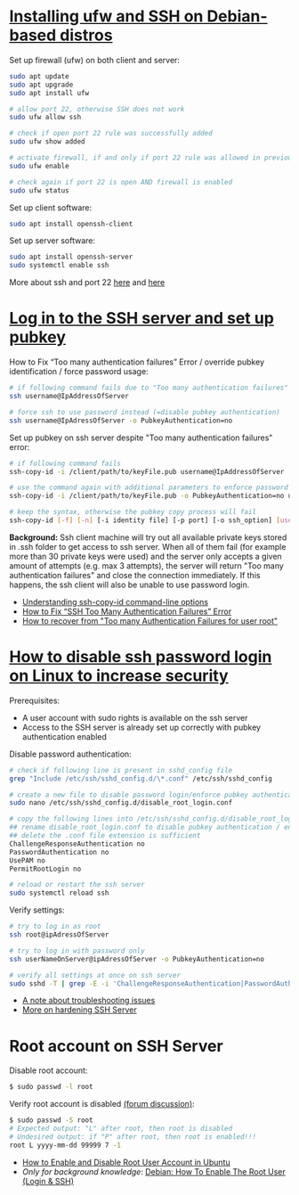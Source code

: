 # [Installing ufw and SSH on Debian-based distros](https://www.cyberciti.biz/faq/how-to-install-ssh-on-ubuntu-linux-using-apt-get/)

Set up firewall (ufw) on both client and server:
```bash
sudo apt update
sudo apt upgrade
sudo apt install ufw

# allow port 22, otherwise SSH does not work
sudo ufw allow ssh

# check if open port 22 rule was successfully added
sudo ufw show added

# activate firewall, if and only if port 22 rule was allowed in previous command
sudo ufw enable

# check again if port 22 is open AND firewall is enabled
sudo ufw status
```

Set up client software:
```bash
sudo apt install openssh-client
```

Set up server software:
```bash
sudo apt install openssh-server
sudo systemctl enable ssh
```

More about ssh and port 22 [here](https://www.cyberciti.biz/faq/ufw-allow-incoming-ssh-connections-from-a-specific-ip-address-subnet-on-ubuntu-debian/) and [here](https://www.cherryservers.com/blog/how-to-configure-ubuntu-firewall-with-ufw)

# [Log in to the SSH server and set up pubkey](https://www.cyberciti.biz/faq/how-to-disable-ssh-password-login-on-linux/)

How to Fix “Too many authentication failures” Error / override pubkey identification / force password usage:
```bash
# if following command fails due to "Too many authentication failures"
ssh username@IpAddressOfServer

# force ssh to use password instead (=disable pubkey authentication)
ssh username@IpAdressOfServer -o PubkeyAuthentication=no
```

Set up pubkey on ssh server despite "Too many authentication failures" error:
```bash
# if following command fails
ssh-copy-id -i /client/path/to/keyFile.pub username@IpAddressOfServer

# use the command again with additional parameters to enforce password authentication
ssh-copy-id -i /client/path/to/keyFile.pub -o PubkeyAuthentication=no username@IpAddressOfServer

# keep the syntax, otherwise the pubkey copy process will fail
ssh-copy-id [-f] [-n] [-i identity file] [-p port] [-o ssh_option] [user@]hostname
```

**Background:** Ssh client machine will try out all available private keys stored in .ssh folder to get access to ssh server. When all of them fail (for example more than 30 private keys were used) and the server only accepts a given amount of attempts (e.g. max 3 attempts), the server will return "Too many authentication failures" and close the connection immediately. If this happens, the ssh client will also be unable to use password login.

- [Understanding ssh-copy-id command-line options](https://www.ssh.com/academy/ssh/copy-id)
- [How to Fix “SSH Too Many Authentication Failures” Error](https://www.tecmint.com/fix-ssh-too-many-authentication-failures-error/)
- [How to recover from "Too many Authentication Failures for user root"](https://serverfault.com/questions/36291/how-to-recover-from-too-many-authentication-failures-for-user-root)

# [How to disable ssh password login on Linux to increase security](https://www.cyberciti.biz/faq/how-to-disable-ssh-password-login-on-linux/)

Prerequisites:
- A user account with sudo rights is available on the ssh server
- Access to the SSH server is already set up correctly with pubkey authentication enabled

Disable password authentication:
```bash
# check if following line is present in sshd_config file
grep "Include /etc/ssh/sshd_config.d/\*.conf" /etc/ssh/sshd_config

# create a new file to disable password login/enforce pubkey authentication
sudo nano /etc/ssh/sshd_config.d/disable_root_login.conf

# copy the following lines into /etc/ssh/sshd_config.d/disable_root_login.conf and save it
## rename disable_root_login.conf to disable pubkey authentication / enable password authentcation
## delete the .conf file extension is sufficient
ChallengeResponseAuthentication no
PasswordAuthentication no
UsePAM no
PermitRootLogin no

# reload or restart the ssh server
sudo systemctl reload ssh
```

Verify settings:
```bash
# try to log in as root
ssh root@ipAdressOfServer

# try to log in with password only
ssh userNameOnServer@ipAdressOfServer -o PubkeyAuthentication=no

# verify all settings at once on ssh server
sudo sshd -T | grep -E -i 'ChallengeResponseAuthentication|PasswordAuthentication|UsePAM|PermitRootLogin'
```

- [A note about troubleshooting issues](https://www.cyberciti.biz/faq/how-to-disable-ssh-password-login-on-linux/)
- [More on hardening SSH Server](https://download.asperasoft.com/download/docs/client/3.5.2/client_admin_linux/webhelp/dita/ssh_server.html)

# Root account on SSH Server

Disable root account:
```bash
$ sudo passwd -l root
```

Verify root account is disabled [(forum discussion)](https://ubuntuforums.org/archive/index.php/t-1884813.html):
```bash
$ sudo passwd -S root
# Expected output: "L" after root, then root is disabled
# Undesired output: if "P" after root, then root is enabled!!!
root L yyyy-mm-dd 99999 7 -1
```

- [How to Enable and Disable Root User Account in Ubuntu](https://linuxize.com/post/how-to-enable-and-disable-root-user-account-in-ubuntu/)
- *Only for background knowledge*: [Debian: How To Enable The Root User (Login & SSH)](https://raspberrytips.com/enable-root-debian/)
